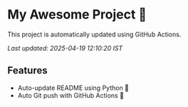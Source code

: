 # My Awesome Project 🚀

This project is automatically updated using GitHub Actions.

_Last updated: 2025-04-19 12:10:20 IST_

## Features
- Auto-update README using Python 🐍
- Auto Git push with GitHub Actions 🤖
